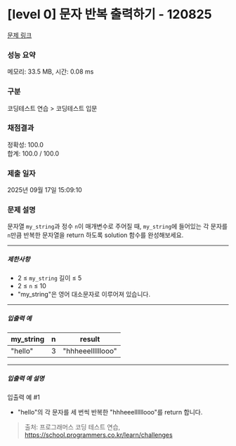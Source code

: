 # [level 0] 문자 반복 출력하기 - 120825 

[문제 링크](https://school.programmers.co.kr/learn/courses/30/lessons/120825) 

### 성능 요약

메모리: 33.5 MB, 시간: 0.08 ms

### 구분

코딩테스트 연습 > 코딩테스트 입문

### 채점결과

정확성: 100.0<br/>합계: 100.0 / 100.0

### 제출 일자

2025년 09월 17일 15:09:10

### 문제 설명

<p>문자열 <code>my_string</code>과 정수 <code>n</code>이 매개변수로 주어질 때, <code>my_string</code>에 들어있는 각 문자를 <code>n</code>만큼 반복한 문자열을 return 하도록 solution 함수를 완성해보세요.</p>

<hr>

<h5>제한사항</h5>

<ul>
<li>2 ≤ <code>my_string</code> 길이 ≤ 5</li>
<li>2 ≤ <code>n</code> ≤ 10</li>
<li>"my_string"은 영어 대소문자로 이루어져 있습니다.</li>
</ul>

<hr>

<h5>입출력 예</h5>
<table class="table">
        <thead><tr>
<th>my_string</th>
<th>n</th>
<th>result</th>
</tr>
</thead>
        <tbody><tr>
<td>"hello"</td>
<td>3</td>
<td>"hhheeellllllooo"</td>
</tr>
</tbody>
      </table>
<hr>

<h5>입출력 예 설명</h5>

<p>입출력 예 #1</p>

<ul>
<li>"hello"의 각 문자를 세 번씩 반복한 "hhheeellllllooo"를 return 합니다.</li>
</ul>


> 출처: 프로그래머스 코딩 테스트 연습, https://school.programmers.co.kr/learn/challenges